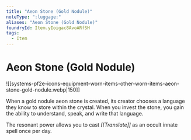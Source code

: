 ```yaml
---
title: "Aeon Stone (Gold Nodule)"
noteType: ":luggage:"
aliases: "Aeon Stone (Gold Nodule)"
foundryId: Item.yIoigac8AvoARfSH
tags:
  - Item
---
```


# Aeon Stone (Gold Nodule)
![[systems-pf2e-icons-equipment-worn-items-other-worn-items-aeon-stone-gold-nodule.webp|150]]

When a gold nodule aeon stone is created, its creator chooses a language they know to store within the crystal. When you invest the stone, you gain the ability to understand, speak, and write that language.

The resonant power allows you to cast _[[Translate]]_ as an occult innate spell once per day.

